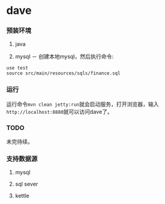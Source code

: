 dave
====

### 预装环境

1. java

2. mysql － 创建本地mysql，然后执行命令:

```
use test
source src/main/resources/sqls/finance.sql
```

### 运行

运行命令```mvn clean jetty:run```就会启动服务，打开浏览器，输入```http://localhost:8880```就可以访问dave了。

### TODO

未完待续。

### 支持数据源

1. mysql

2. sql sever

3. kettle
